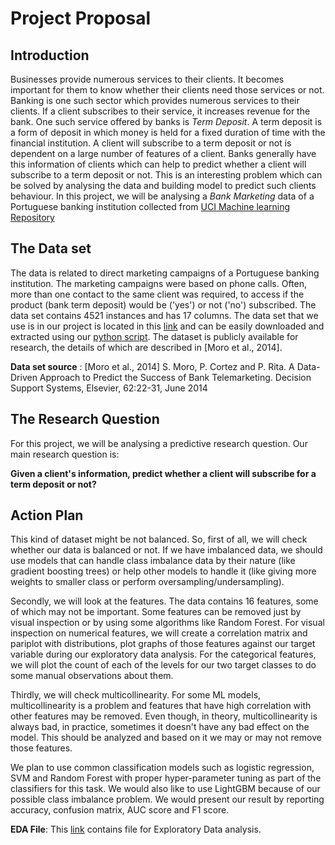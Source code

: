 # Project Proposal

## Introduction

Businesses provide numerous services to their clients. It becomes important for them to know whether their clients need those services or not. Banking is one such sector which provides numerous services to their clients. If a client subscribes to their service, it increases revenue for the bank. One such service offered by banks is *Term Deposit*. A term deposit is a form of deposit in which money is held for a fixed duration of time with the financial institution. A client will subscribe to a term deposit or not is dependent on a large number of features of a client. Banks generally have this information of clients which can help to predict whether a client will subscribe to a term deposit or not. This is an interesting problem which can be solved by analysing the data and building model to predict such clients behaviour. In this project, we will be analysing a *Bank Marketing* data of a Portuguese banking institution collected from [UCI Machine learning Repository](https://archive.ics.uci.edu/ml/datasets/Bank+Marketing)

## The Data set

The data is related to direct marketing campaigns of a Portuguese banking institution. The marketing campaigns were based on phone calls. Often, more than one contact to the same client was required, to access if the product (bank term deposit) would be ('yes') or not ('no') subscribed. The data set contains 4521 instances and has 17 columns. The data set that we use is in our project is located in this [link](https://archive.ics.uci.edu/ml/machine-learning-databases/00222) and can be easily downloaded and extracted using our [python script](https://github.com/UBC-MDS/DMC_Portuguese_Group_402/blob/master/src/get_data.py). The dataset is publicly available for research, the details of which are described in [Moro et al., 2014].

**Data set source** : [Moro et al., 2014] S. Moro, P. Cortez and P. Rita. A Data-Driven Approach to Predict the Success of Bank Telemarketing. Decision Support Systems, Elsevier, 62:22-31, June 2014


## The Research Question

For this project, we will be analysing a predictive research question. Our main research question is:

**Given a client's information, predict whether a client will subscribe for a term deposit or not?**

## Action Plan

This kind of dataset might be not balanced. So, first of all, we will check whether our data is balanced or not. If we have imbalanced data, we should use models that can handle class imbalance data by their nature (like gradient boosting trees) or help other models to handle it (like giving more weights to smaller class or perform oversampling/undersampling).

Secondly, we will look at the features. The data contains 16 features, some of which may not be important. Some features can be removed just by visual inspection or by using some algorithms like Random Forest. For visual inspection on numerical features, we will create a correlation matrix and pariplot with distributions, plot graphs of those features against our target variable during our exploratory data analysis. For the categorical features, we will plot the count of each of the levels for our two target classes to do some manual observations about them.

Thirdly, we will check multicollinearity. For some ML models, multicollinearity is a problem and features that have high correlation with other features may be removed. Even though, in theory, multicollinearity is always bad, in practice, sometimes it doesn't have any bad effect on the model. This should be analyzed and based on it we may or may not remove those features.

We plan to use common classification models such as logistic regression, SVM and Random Forest with proper hyper-parameter tuning as part of the classifiers for this task. We would also like to use LightGBM because of our possible class imbalance problem. We would present our result by reporting accuracy, confusion matrix, AUC score and F1 score.

**EDA File**: This [link](https://github.com/UBC-MDS/DMC_Portuguese_Group_402/blob/master/src/dmc_eda.ipynb) contains file for Exploratory Data analysis.
